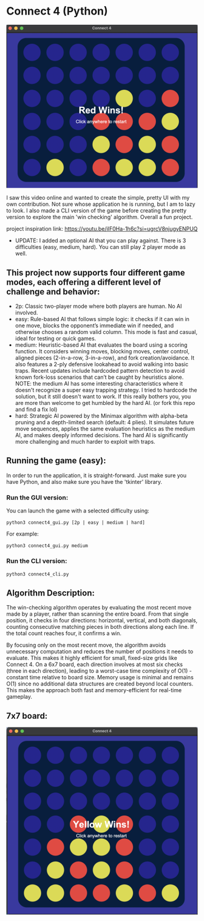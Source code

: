 # Connect 4 (Python)

![Game Screenshot](7x6_board.png)

I saw this video online and wanted to create the simple, pretty UI with my own contribution. Not sure whose application he is running, but I am to lazy to look. I also made a CLI version of the game before creating the pretty version to explore the main 'win checking' algorithm. Overall a fun project.

project inspiration link: https://youtu.be/iIF0Ha-1h6c?si=ugrcV8njugyENPUQ

- UPDATE: I added an optional AI that you can play against. There is 3 difficulties (easy, medium, hard). You can still play 2 player mode as well.

## This project now supports four different game modes, each offering a different level of challenge and behavior:

- 2p: Classic two-player mode where both players are human. No AI involved.
- easy: Rule-based AI that follows simple logic: it checks if it can win in one move, blocks the opponent’s immediate win if needed, and otherwise chooses a random valid column. This mode is fast and casual, ideal for testing or quick games.
- medium: Heuristic-based AI that evaluates the board using a scoring function. It considers winning moves, blocking moves, center control, aligned pieces (2-in-a-row, 3-in-a-row), and fork creation/avoidance. It also features a 2-ply defensive lookahead to avoid walking into basic traps. Recent updates include hardcoded pattern detection to avoid known fork-loss scenarios that can’t be caught by heuristics alone. NOTE: the medium AI has some interesting characteristics where it doesn't recognize a super easy trapping strategy. I tried to hardcode the solution, but it still doesn't want to work. If this really bothers you, you are more than welcome to get humbled by the hard AI. (or fork this repo and find a fix lol)
- hard: Strategic AI powered by the Minimax algorithm with alpha-beta pruning and a depth-limited search (default: 4 plies). It simulates future move sequences, applies the same evaluation heuristics as the medium AI, and makes deeply informed decisions. The hard AI is significantly more challenging and much harder to exploit with traps.

## Running the game (easy):
In order to run the application, it is straight-forward. Just make sure you have Python, and also make sure you have the 'tkinter' library.

### Run the GUI version:
You can launch the game with a selected difficulty using:

```
python3 connect4_gui.py [2p | easy | medium | hard]
```
For example:
```
python3 connect4_gui.py medium
```

### Run the CLI version:
```
python3 connect4_cli.py
```

## Algorithm Description:
The win-checking algorithm operates by evaluating the most recent move made by a player, rather than scanning the entire board. From that single position, it checks in four directions: horizontal, vertical, and both diagonals, counting consecutive matching pieces in both directions along each line. If the total count reaches four, it confirms a win.

By focusing only on the most recent move, the algorithm avoids unnecessary computation and reduces the number of positions it needs to evaluate. This makes it highly efficient for small, fixed-size grids like Connect 4. On a 6x7 board, each direction involves at most six checks (three in each direction), leading to a worst-case time complexity of O(1) - constant time relative to board size. Memory usage is minimal and remains O(1) since no additional data structures are created beyond local counters. This makes the approach both fast and memory-efficient for real-time gameplay.

## 7x7 board:

![Game Screenshot](C4_gameplay.png)